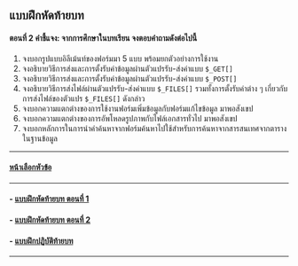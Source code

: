 ## แบบฝึกหัดท้ายบท
#### ตอนที่ 2 คำชี้แจง: จากการศึกษาในบทเรียน จงตอบคำถามดังต่อไปนี้
1. จงบอกรูปแบบอิลีเม้นท์ของฟอร์มมา 5 แบบ พร้อมยกตัวอย่างการใช้งาน
2. จงอธิบายวิธีการส่งและการตั้งรับค่าข้อมูลผ่านตัวแปรรับ-ส่งค่าแบบ ```$_GET[]```
3. จงอธิบายวิธีการส่งและการตั้งรับค่าข้อมูลผ่านตัวแปรรับ-ส่งค่าแบบ ```$_POST[]```
4. จงอธิบายวิธีการส่งไฟล์ผ่านตัวแปรรับ-ส่งค่าแบบ ```$_FILES[]``` รวมทั้งการตั้งรับค่าต่าง ๆ เกี่ยวกับการส่งไฟล์ของตัวแปร ```$_FILES[]``` ดังกล่าว
5. จงบอกความแตกต่างของการใช้งานฟอร์มเพิ่มข้อมูลกับฟอร์มแก้ไขข้อมูล มาพอสังเขป
6. จงบอกความแตกต่างของการอัพโหลดรูปภาพกับไฟล์เอกสารทั่วไป มาพอสังเขป
7. จงบอกหลักการในการนำคำค้นหาจากฟอร์มค้นหาไปใช้สำหรับการค้นหาจากสารสนเทศจากตารางในฐานข้อมูล

---
#### [หน้าเลือกหัวข้อ](README.md)
---
#### - [แบบฝึกหัดท้ายบท ตอนที่ 1](0530.md)
#### - [แบบฝึกหัดท้ายบท ตอนที่ 2](0550.md)
#### - [แบบฝึกปฏิบัติท้ายบท](0570.md)
---